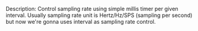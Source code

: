  Description: Control sampling rate using simple millis timer per given interval. Usually sampling rate unit is Hertz/Hz/SPS (sampling per second) but now we're gonna uses interval as sampling rate control.
